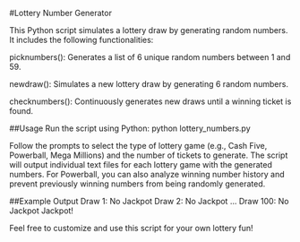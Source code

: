 #Lottery Number Generator

This Python script simulates a lottery draw by generating random numbers. It includes the following functionalities:

picknumbers(): Generates a list of 6 unique random numbers between 1 and 59.

newdraw(): Simulates a new lottery draw by generating 6 random numbers.

checknumbers(): Continuously generates new draws until a winning ticket is found.

##Usage
Run the script using Python:
python lottery_numbers.py

Follow the prompts to select the type of lottery game (e.g., Cash Five, Powerball, Mega Millions) and the number of tickets to generate.
The script will output individual text files for each lottery game with the generated numbers.
For Powerball, you can also analyze winning number history and prevent previously winning numbers from being randomly generated.

##Example Output
Draw 1: No Jackpot
Draw 2: No Jackpot
...
Draw 100: No Jackpot
Jackpot!

Feel free to customize and use this script for your own lottery fun!
